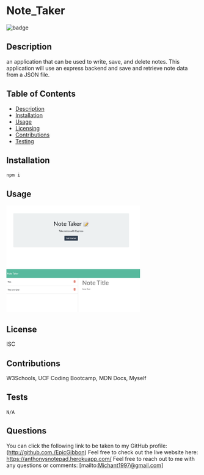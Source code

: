 # Note_Taker
  ![badge](https://img.shields.io/badge/License-ISC-red)

## Description
an application that can be used to write, save, and delete notes. This application will use an express backend and save and retrieve note data from a JSON file.

## Table of Contents
* [Description](#Description)
* [Installation](#Installation)
* [Usage](#Usage)
* [Licensing](#License)
* [Contributions](#Contributions)
* [Testing](#Tests)

## Installation

```
npm i
```

## Usage

<img src="images/screen1.png" width="350px">
<img src="images/screen3.png" width="350px">

## License
ISC

## Contributions
W3Schools, UCF Coding Bootcamp, MDN Docs, Myself

## Tests
```
N/A
```

## Questions 
You can click the following link to be taken to my GitHub profile: (http://github.com./EpicGibbon)
Feel free to check out the live website here: https://anthonysnotepad.herokuapp.com/
Feel free to reach out to me with any questions or comments: [mailto:Michant1997@gmail.com]